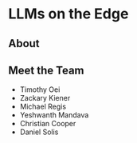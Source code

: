 # LLMs on the Edge

## About

## Meet the Team
* Timothy Oei
* Zackary Kiener
* Michael Regis
* Yeshwanth Mandava
* Christian Cooper
* Daniel Solis